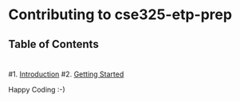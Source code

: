 # Contributing to cse325-etp-prep
 ## Table of Contents
 #
 #1. [Introduction](#introduction)
 #2. [Getting Started](#getting-started)

Happy Coding :-)

